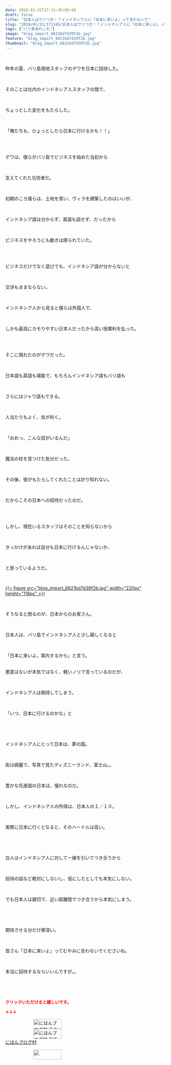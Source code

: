 ```yaml
---
date: 2018-01-31T17:13:45+09:00
draft: false
title: "日本人はウソつき！？インドネシア人に「日本に来いよ」って言わないで"
slug: "2018/01/31/171345/日本人はウソつき！？インドネシア人に「日本に来いよ」って言わないで"
tags: ["バリ島あれこれ"]
image: "blog_import_6621bd7d39f2b.jpg"
feature: "blog_import_6621bd7d39f2b.jpg"
thumbnail: "blog_import_6621bd7d39f2b.jpg"
---
```

<p> </p><p>昨年の夏、バリ島現地スタッフのデワを日本に招待した。</p><p> </p><p>そのことは社内のインドネシア人スタッフの間で、</p><p> </p><p>ちょっとした変化をもたらした。</p><p> </p><p>「俺たちも、ひょっとしたら日本に行けるかも！！」</p><p> </p><p><br/>デワは、僕らがバリ島でビジネスを始めた当初から</p><p> </p><p>支えてくれた功労者だ。</p><p> </p><p>初期のころ僕らは、土地を買い、ヴィラを建築したのはいいが、</p><p> </p><p>インドネシア語は分からず、英語も話せず、だったから</p><p> </p><p>ビジネスをやろうにも動きは限られていた。</p><p> </p><p><br/>ビジネスだけでなく遊びでも、インドネシア語が分からないと</p><p> </p><p>交渉もままならない。</p><p> </p><p>インドネシア人から見ると僕らは外国人で、</p><p> </p><p>しかも最高にカモりやすい日本人だったから高い授業料を払った。</p><p> </p><p><br/>そこに現れたのがデワだった。</p><p> </p><p>日本語も英語も堪能で、もちろんインドネシア語もバリ語も</p><p> </p><p>さらにはジャワ語もできる。</p><p> </p><p>人当たりもよく、気が利く。</p><p> </p><p>「おおっ、こんな奴がいるんだ」</p><p> </p><p>魔法の杖を見つけた気分だった。</p><p> </p><p>その後、彼がもたらしてくれたことは計り知れない。</p><p> </p><p>だからこその日本への招待だったのだ。</p><p> </p><p><br/>しかし、現在いるスタッフはそのことを知らないから</p><p> </p><p>きっかけがあれば自分も日本に行けるんじゃないか、</p><p> </p><p>と思っているようだ。</p><p> </p><p><a href="blog_import_6621bd7d39f2b.jpg">{{< figure src="blog_import_6621bd7d39f2b.jpg" width="220px" height="118px" >}}</a></p><p> </p><p>そうなると困るのが、日本からのお客さん。</p><p> </p><p>日本人は、バリ島でインドネシア人と少し親しくなると</p><p> </p><p>「日本に来いよ。案内するから」と言う。</p><p><br/>悪意はないが本気ではなく、軽いノリで言っているのだが、</p><p> </p><p>インドネシア人は期待してしまう。</p><p> </p><p>「いつ、日本に行けるのかな」と</p><p> </p><p> </p><p>インドネシア人にとって日本は、夢の国。</p><p> </p><p>街は綺麗で、写真で見たディズニーランド、富士山。。</p><p> </p><p>豊かな先進国の日本は、憧れなのだ。</p><p> </p><p>しかし、インドネシア人の所得は、日本人の１／１０。</p><p> </p><p>実際に日本に行くとなると、そのハードルは高い。</p><p> </p><p> </p><p>白人はインドネシア人に対して一線を引いてつき合うから</p><p> </p><p>招待の話など絶対にしないし、仮にしたとしても本気にしない。</p><p> </p><p>でも日本人は親切で、近い距離間でつき合うから本気にしまう。</p><p> </p><p> </p><p>期待させる分だけ罪深い。</p><p> </p><p>皆さん「日本に来いよ」ってむやみに言わないでくださいね。</p><p> </p><p>本当に招待するならいいんですが。。</p><p> </p><p> </p><p><font color="#ff0000" size="2"><strong>クリックいただけると嬉しいです。</strong></font></p><p><font color="#ff0000" size="2"><strong>↓↓↓</strong></font></p><p><a href="ranking.html?p_cid=01260127" id="&amp;blogmura_banner" target="_blank"><img alt="にほんブログ村 その他生活ブログ 不動産投資へ" border="0" height="31" src="data:image/svg+xml;charset=utf-8,%3Csvg%20xmlns%3D%22http%3A%2F%2Fwww.w3.org%2F2000%2Fsvg%22%20title%3D%22Placeholder%20for%20Images%22%20role%3D%22presentation%22%20viewBox%3D%220%200%2088%2031%22%20%2F%3E" width="88" data-src="https://img-proxy.blog-video.jp/images?url=http%3A%2F%2Flife.blogmura.com%2Fhudousantoushi%2Fimg%2Fhudousantoushi88_31.gif" style="aspect-ratio: auto 88 / 31;"/><noscript><img alt="にほんブログ村 その他生活ブログ 不動産投資へ" border="0" height="31" src="https://img-proxy.blog-video.jp/images?url=http%3A%2F%2Flife.blogmura.com%2Fhudousantoushi%2Fimg%2Fhudousantoushi88_31.gif" width="88"></noscript></a><br/><a href="ranking.html?p_cid=01260127" target="_blank"><img alt="にほんブログ村 海外生活ブログ バリ島情報へ" border="0" height="31" src="data:image/svg+xml;charset=utf-8,%3Csvg%20xmlns%3D%22http%3A%2F%2Fwww.w3.org%2F2000%2Fsvg%22%20title%3D%22Placeholder%20for%20Images%22%20role%3D%22presentation%22%20viewBox%3D%220%200%2088%2031%22%20%2F%3E" width="88" data-src="https://img-proxy.blog-video.jp/images?url=http%3A%2F%2Foverseas.blogmura.com%2Fbali%2Fimg%2Fbali88_31.gif" style="aspect-ratio: auto 88 / 31;"/><noscript><img alt="にほんブログ村 海外生活ブログ バリ島情報へ" border="0" height="31" src="https://img-proxy.blog-video.jp/images?url=http%3A%2F%2Foverseas.blogmura.com%2Fbali%2Fimg%2Fbali88_31.gif" width="88"></noscript></a><br/><a href="ranking.html?p_cid=01260127" target="_blank">にほんブログ村</a></p><p><a href="link.php?1804582" title="人気ブログランキングへ"><img border="0" height="31" src="data:image/svg+xml;charset=utf-8,%3Csvg%20xmlns%3D%22http%3A%2F%2Fwww.w3.org%2F2000%2Fsvg%22%20title%3D%22Placeholder%20for%20Images%22%20role%3D%22presentation%22%20viewBox%3D%220%200%2088%2031%22%20%2F%3E" width="88" data-src="https://blog.with2.net/img/banner/banner_22.gif" style="aspect-ratio: auto 88 / 31;"/><noscript><img border="0" height="31" src="https://blog.with2.net/img/banner/banner_22.gif" width="88"></noscript></a></p><p> </p>

